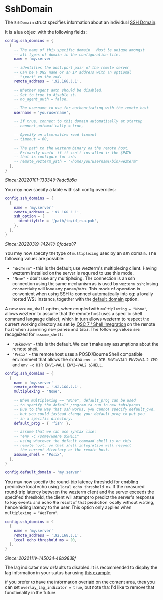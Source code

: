 # SshDomain

The `SshDomain` struct specifies information about an individual
[SSH Domain](../../multiplexing.md#ssh-domains).

It is a lua object with the following fields:

```lua
config.ssh_domains = {
  {
    -- The name of this specific domain.  Must be unique amongst
    -- all types of domain in the configuration file.
    name = 'my.server',

    -- identifies the host:port pair of the remote server
    -- Can be a DNS name or an IP address with an optional
    -- ":port" on the end.
    remote_address = '192.168.1.1',

    -- Whether agent auth should be disabled.
    -- Set to true to disable it.
    -- no_agent_auth = false,

    -- The username to use for authenticating with the remote host
    username = 'yourusername',

    -- If true, connect to this domain automatically at startup
    -- connect_automatically = true,

    -- Specify an alternative read timeout
    -- timeout = 60,

    -- The path to the wezterm binary on the remote host.
    -- Primarily useful if it isn't installed in the $PATH
    -- that is configure for ssh.
    -- remote_wezterm_path = "/home/yourusername/bin/wezterm"
  },
}
```

*Since: 20220101-133340-7edc5b5a*

You may now specify a table with ssh config overrides:

```lua
config.ssh_domains = {
  {
    name = 'my.server',
    remote_address = '192.168.1.1',
    ssh_option = {
      identityfile = '/path/to/id_rsa.pub',
    },
  },
}
```

*Since: 20220319-142410-0fcdea07*

You may now specify the type of `multiplexing` used by an ssh domain.
The following values are possible:

* `"WezTerm"` - this is the default; use wezterm's multiplexing client.
  Having wezterm installed on the server is required to use this mode.
* `"None"` - don't use any multiplexing. The connection is an ssh connection
  using the same mechanism as is used by `wezterm ssh`; losing connectivity
  will lose any panes/tabs.  This mode of operation is convenient when using
  SSH to connect automatically into eg: a locally hosted WSL instance, together
  with the [default_domain](config/default_domain.md) option.

A new `assume_shell` option, when coupled with `multiplexing = "None"`, allows
wezterm to assume that the remote host uses a specific shell command language
dialect, which in turn allows wezterm to respect the
current working directory as set by [OSC 7 / Shell
Integration](../../shell-integration.md) on the remote host when spawning new
panes and tabs.  The following values are recognized for `assume_shell`:

* `"Unknown"` - this is the default. We can't make any assumptions about the
  remote shell.
* `"Posix"` - the remote host uses a POSIX/Bourne Shell compatible environment
  that allows the syntax `env -c DIR ENV1=VAL1 ENV2=VAL2 CMD` and
  `env -c DIR ENV1=VAL1 ENV2=VAL2 $SHELL`.

```lua
config.ssh_domains = {
  {
    name = 'my.server',
    remote_address = '192.168.1.1',
    multiplexing = 'None',

    -- When multiplexing == "None", default_prog can be used
    -- to specify the default program to run in new tabs/panes.
    -- Due to the way that ssh works, you cannot specify default_cwd,
    -- but you could instead change your default_prog to put you
    -- in a specific directory.
    default_prog = { 'fish' },

    -- assume that we can use syntax like:
    -- "env -C /some/where $SHELL"
    -- using whatever the default command shell is on this
    -- remote host, so that shell integration will respect
    -- the current directory on the remote host.
    assume_shell = 'Posix',
  },
}

config.default_domain = 'my.server'
```

You may now specify the round-trip latency threshold for enabling predictive
local echo using `local_echo_threshold_ms`. If the measured round-trip latency
between the wezterm client and the server exceeds the specified threshold, the
client will attempt to predict the server's response to key events and echo the
result of that prediction locally without waiting, hence hiding latency to the
user. This option only applies when `multiplexing = "WezTerm"`.

```lua
config.ssh_domains = {
  {
    name = 'my.server',
    remote_address = '192.168.1.1',
    local_echo_threshold_ms = 10,
  },
}
```

*Since: 20221119-145034-49b9839f*

The lag indicator now defaults to disabled. It is recommended to display
the lag information in your status bar using [this
example](pane/get_metadata.md).

If you prefer to have the information overlaid on the content area, then
you can set `overlay_lag_indicator = true`, but note that I'd like to
remove that functionality in the future.
